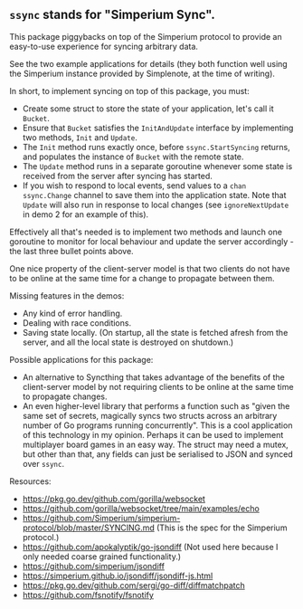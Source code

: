 ## `ssync` stands for "Simperium Sync".

This package piggybacks on top of the Simperium protocol to provide an easy-to-use experience for syncing arbitrary data.

See the two example applications for details (they both function well using the Simperium instance provided by Simplenote, at the time of writing).

In short, to implement syncing on top of this package, you must:
- Create some struct to store the state of your application, let's call it `Bucket`.
- Ensure that `Bucket` satisfies the `InitAndUpdate` interface by implementing two methods, `Init` and `Update`.
- The `Init` method runs exactly once, before `ssync.StartSyncing` returns, and populates the instance of `Bucket` with the remote state.
- The `Update` method runs in a separate goroutine whenever some state is received from the server after syncing has started.
- If you wish to respond to local events, send values to a `chan ssync.Change` channel to save them into the application state. Note that `Update` will also run in response to local changes (see `ignoreNextUpdate` in demo 2 for an example of this).

Effectively all that's needed is to implement two methods and launch one goroutine to monitor for local behaviour and update the server accordingly - the last three bullet points above.

One nice property of the client-server model is that two clients do not have to be online at the same time for a change to propagate between them.

Missing features in the demos:
- Any kind of error handling.
- Dealing with race conditions.
- Saving state locally. (On startup, all the state is fetched afresh from the server, and all the local state is destroyed on shutdown.)

Possible applications for this package:
- An alternative to Syncthing that takes advantage of the benefits of the client-server model by not requiring clients to be online at the same time to propagate changes.
- An even higher-level library that performs a function such as "given the same set of secrets, magically syncs two structs across an arbitrary number of Go programs running concurrently". This is a cool application of this technology in my opinion. Perhaps it can be used to implement multiplayer board games in an easy way. The struct may need a mutex, but other than that, any fields can just be serialised to JSON and synced over `ssync`.

Resources:
- https://pkg.go.dev/github.com/gorilla/websocket
- https://github.com/gorilla/websocket/tree/main/examples/echo
- https://github.com/Simperium/simperium-protocol/blob/master/SYNCING.md (This is the spec for the Simperium protocol.)
- https://github.com/apokalyptik/go-jsondiff (Not used here because I only needed coarse grained functionality.)
- https://github.com/simperium/jsondiff
- https://simperium.github.io/jsondiff/jsondiff-js.html
- https://pkg.go.dev/github.com/sergi/go-diff/diffmatchpatch
- https://github.com/fsnotify/fsnotify
